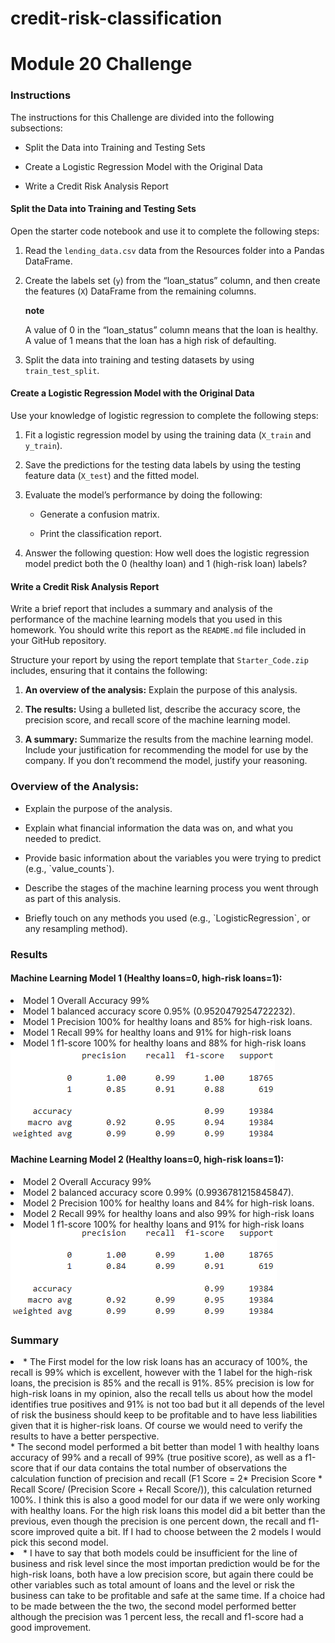 # credit-risk-classification
<div id="assignment_show" class="assignment content_underline_links">
    <!--Student View-->
    <div class="assignment-title">
      <div class="title-content">
        <h1 class="title">
          Module 20 Challenge
        </h1>
      </div>
  <div class="description user_content enhanced"><div id="bootcamp">
<img style="display: none;" src="https://static.bc-edx.com/data/dl-1-2/m20/lms/img/banner.jpg" alt="lesson banner" tabindex="0" role="button" aria-label="lesson banner. Click to Enlarge." class="external-link-icon">
    <h3>Instructions</h3>
    <p>The instructions for this Challenge are divided into the following subsections:</p>
    <ul>
        <li>
            <p>Split the Data into Training and Testing Sets</p>
        </li>
        <li>
            <p>Create a Logistic Regression Model with the Original Data</p>
        </li>
        <li>
            <p>Write a Credit Risk Analysis Report</p>
        </li>
    </ul>
    <h4>Split the Data into Training and Testing Sets</h4>
    <p>Open the starter code notebook and use it to complete the following steps:</p>
    <ol>
        <li>
            <p>Read the <code>lending_data.csv</code> data from the Resources folder into a Pandas DataFrame.</p>
        </li>
        <li>
            <p>Create the labels set (<code>y</code>) from the “loan_status” column, and then create the features (<code>X</code>) DataFrame from the remaining columns.</p>
            <div class="content-section callout note title-above"><strong class="blockquote-title">note</strong><div>
                <p>A value of 0 in the “loan_status” column means that the loan is healthy. A value of 1 means that the loan has a high risk of defaulting.</p>
            </div></div>
        </li>
        <li>
            <p>Split the data into training and testing datasets by using <code>train_test_split</code>.</p>
        </li>
    </ol>
    <h4>Create a Logistic Regression Model with the Original Data</h4>
    <p>Use your knowledge of logistic regression to complete the following steps:</p>
    <ol>
        <li>
            <p>Fit a logistic regression model by using the training data (<code>X_train</code> and <code>y_train</code>).</p>
        </li>
        <li>
            <p>Save the predictions for the testing data labels by using the testing feature data (<code>X_test</code>) and the fitted model.</p>
        </li>
        <li>
            <p>Evaluate the model’s performance by doing the following:</p>
            <ul>
                <li>
                    <p>Generate a confusion matrix.</p>
                </li>
                <li>
                    <p>Print the classification report.</p>
                </li>
            </ul>
        </li>
        <li>
            <p>Answer the following question: How well does the logistic regression model predict both the 0 (healthy loan) and 1 (high-risk loan) labels?</p>
        </li>
    </ol>
    <h4>Write a Credit Risk Analysis Report</h4>
    <p>Write a brief report that includes a summary and analysis of the performance of the machine learning models that you used in this homework. You should write this report as the <code>README.md</code> file included in your GitHub repository.</p>
    <p>Structure your report by using the report template that <code>Starter_Code.zip</code> includes, ensuring that it contains the following:</p>
    <ol>
        <li>
            <p><strong>An overview of the analysis:</strong> Explain the purpose of this analysis.</p>
        </li>
        <li>
            <p><strong>The results:</strong> Using a bulleted list, describe the accuracy score, the precision score, and recall score of the machine learning model.</p>
        </li>
        <li>
            <p><strong>A summary:</strong> Summarize the results from the machine learning model. Include your justification for recommending the model for use by the company. If you don’t recommend the model, justify your reasoning.</p>
        </li>
    </ol>
</div>
<div>
    <h3>Overview of the Analysis:</h3>
        <ul>
            <li><p>Explain the purpose of the analysis.</p></li>
            <li><p>Explain what financial information the data was on, and what you needed to predict.</p></li>
            <li><p>Provide basic information about the variables you were trying to predict (e.g., `value_counts`).</p></li>
            <li><p>Describe the stages of the machine learning process you went through as part of this analysis.</p></li>
            <li><p>Briefly touch on any methods you used (e.g., `LogisticRegression`, or any resampling method).</p></li>
        </ul>
    <h3>Results</h3>
    <h4>Machine Learning Model 1 (Healthy loans=0, high-risk loans=1):</h4>
        <li>Model 1 Overall Accuracy 99%</li>
        <li>Model 1 balanced accuracy score 0.95% (0.9520479254722232).</li>
        <li>Model 1 Precision 100% for healthy loans and 85% for high-risk loans.</li>
        <li>Model 1 Recall 99% for healthy loans and 91% for high-risk loans</li>
        <li>Model 1 f1-score 100% for healthy loans and 88% for high-risk loans</li>
        <img src="model1Summary.png">
    <h4>Machine Learning Model 2 (Healthy loans=0, high-risk loans=1):</h4>
        <li>Model 2 Overall Accuracy 99%</li>
        <li>Model 2 balanced accuracy score 0.99% (0.9936781215845847).</li>
        <li>Model 2 Precision 100% for healthy loans and 84% for high-risk loans.</li>
        <li>Model 2 Recall 99% for healthy loans and also 99% for high-risk loans</li>
        <li>Model 1 f1-score 100% for healthy loans and 91% for high-risk loans</li>
        <img src="model2Summary.png">
    <h3>Summary</h3>
        <li>* The First model for the low risk loans has an accuracy of 100%, the recall is 99% which is excellent, however with the 1 label for the high-risk loans, the precision is 85% and the  recall is 91%.  85% precision is low for high-risk loans in my opinion, also the recall tells us about how the model identifies true positives and 91% is not too bad but it all depends of the level of risk the business should keep to be profitable and to have less liabilities given that it is higher-risk loans. Of course we would need to verify the results to have a better perspective. <br>* The second model performed a bit better than model 1 with healthy loans accuracy of 99% and a recall of 99% (true positive score), as well as a f1-score that if our data contains the total number of observations the calculation function of precision and recall (F1 Score = 2* Precision Score * Recall Score/ (Precision Score + Recall Score/)), this calculation returned 100%. I think this is also a good model for our data if we were only working with healthy loans. For the high risk loans this model did a bit better than the previous, even though the precision is one percent down, the recall and f1-score improved quite a bit. If I had to choose between the 2 models I would pick this second model. </li>
        <li>* I have to say that both models could be insufficient for the line of business and risk level since the most importan prediction would be for the high-risk loans, both have a low precision score, but again there could be other variables such as total amount of loans and the level or risk the business can take to be profitable and safe at the same time. If a choice had to be made between the the two, the second model performed better although the precision was 1 percent less, the recall and f1-score had a good improvement. </li>
</div>